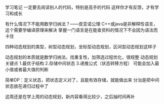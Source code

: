 学习笔记
一定要去阅读别人的代码，特别是高手的代码
这样你才有反馈，才有学习和成长

有什么情况下不能用数学归纳法？——皮亚诺公理
C++或java是非解释性语言，这个需要学编译原理来解决
掌握一门语言是在能查资料的情况下不会因为语法而卡住

四种动态规划的类型，树型动态规划，坐标型动态规划，区间型动态规划这样子


动态规划的本质就是数学归纳法，找重复性，加筛选过程优化，很规整
动态规划关键点
1.最优子结构
2.存储中间状态
3.递推公式（状态转移方程）
可能会加入最小值或者最大值的判断

简单DP：定义状态，把状态定义对了，且能有效存储，就能做出来
分治是把中间状态放在递归过程中了

这周还是在学上周的动态规划，新内容看得比较少，之后抽时间再补